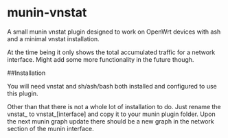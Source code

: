 munin-vnstat
============

A small munin vnstat plugin designed to work on OpenWrt devices with ash and a minimal vnstat installation.

At the time being it only shows the total accumulated traffic for a network interface. Might add some more functionality in the future though.

##Installation

You will need vnstat and sh/ash/bash both installed and configured to use this plugin.

Other than that there is not a whole lot of installation to do. Just rename the vnstat_ to vnstat_[interface] and copy it to your munin plugin folder. Upon the next munin graph update there should be a new graph in the network section of the munin interface.
